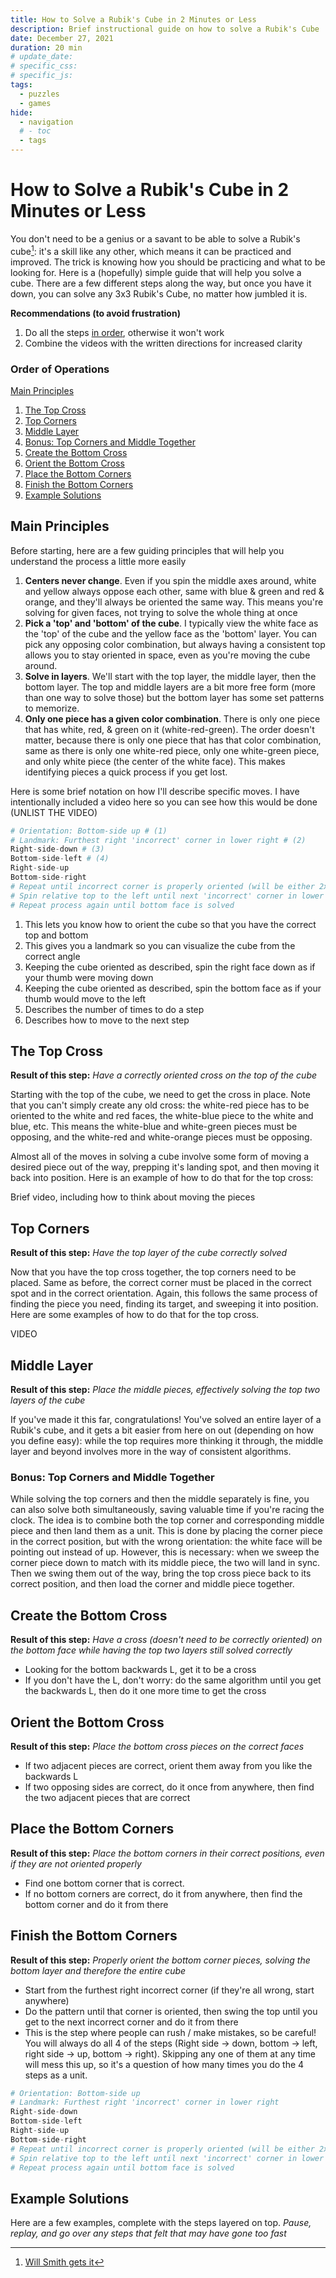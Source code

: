 ```yaml
---
title: How to Solve a Rubik's Cube in 2 Minutes or Less
description: Brief instructional guide on how to solve a Rubik's Cube
date: December 27, 2021
duration: 20 min
# update_date:
# specific_css:
# specific_js:
tags:
  - puzzles
  - games
hide:
  - navigation
  # - toc
  - tags
---
```


# How to Solve a Rubik's Cube in 2 Minutes or Less

You don't need to be a genius or a savant to be able to solve a Rubik's cube[^1]: it's a skill like any other, which means it can be practiced and improved. The trick is knowing how you should be practicing and what to be looking for. Here is a (hopefully) simple guide that will help you solve a cube. There are a few different steps along the way, but once you have it down, you can solve any 3x3 Rubik's Cube, no matter how jumbled it is.

**Recommendations (to avoid frustration)**

1. Do all the steps <u>in order</u>, otherwise it won't work
2. Combine the videos with the written directions for increased clarity

### Order of Operations

[Main Principles](#main-principles)

1. [The Top Cross](#the-top-cross)
2. [Top Corners](#top-corners)
3. [Middle Layer](#middle-layer)
4. [Bonus: Top Corners and Middle Together](#bonus-top-corners-and-middle-together)
5. [Create the Bottom Cross](#create-the-bottom-cross)
6. [Orient the Bottom Cross](#orient-the-bottom-cross)
7. [Place the Bottom Corners](#place-the-bottom-corners)
8. [Finish the Bottom Corners](#finish-the-bottom-corners)
9. [Example Solutions](#example-solutions)

## Main Principles

Before starting, here are a few guiding principles that will help you understand the process a little more easily

1. **Centers never change**. Even if you spin the middle axes around, white and yellow always oppose each other, same with blue & green and red & orange, and they'll always be oriented the same way. This means you're solving for given faces, not trying to solve the whole thing at once
2. **Pick a 'top' and 'bottom' of the cube**. I typically view the white face as the 'top' of the cube and the yellow face as the 'bottom' layer. You can pick any opposing color combination, but always having a consistent top allows you to stay oriented in space, even as you're moving the cube around.
3. **Solve in layers**. We'll start with the top layer, the middle layer, then the bottom layer. The top and middle layers are a bit more free form (more than one way to solve those) but the bottom layer has some set patterns to memorize.
4. **Only one piece has a given color combination**. There is only one piece that has white, red, & green on it (white-red-green). The order doesn't matter, because there is only one piece that has that color combination, same as there is only one white-red piece, only one white-green piece, and only white piece (the center of the white face). This makes identifying pieces a quick process if you get lost.

Here is some brief notation on how I'll describe specific moves. I have intentionally included a video here so you can see how this would be done (UNLIST THE VIDEO)

```py title="Example Algorithm"
# Orientation: Bottom-side up # (1)
# Landmark: Furthest right 'incorrect' corner in lower right # (2)
Right-side-down # (3)
Bottom-side-left # (4)
Right-side-up
Bottom-side-right
# Repeat until incorrect corner is properly oriented (will be either 2x or 4x) # (5)
# Spin relative top to the left until next 'incorrect' corner in lower right # (6)
# Repeat process again until bottom face is solved
```

1. This lets you know how to orient the cube so that you have the correct top and bottom
2. This gives you a landmark so you can visualize the cube from the correct angle
3. Keeping the cube oriented as described, spin the right face down as if your thumb were moving down
4. Keeping the cube oriented as described, spin the bottom face as if your thumb would move to the left
5. Describes the number of times to do a step
6. Describes how to move to the next step

## The Top Cross

**Result of this step:** _Have a correctly oriented cross on the top of the cube_

Starting with the top of the cube, we need to get the cross in place. Note that you can't simply create any old cross: the white-red piece has to be oriented to the white and red faces, the white-blue piece to the white and blue, etc. This means the white-blue and white-green pieces must be opposing, and the white-red and white-orange pieces must be opposing.

Almost all of the moves in solving a cube involve some form of moving a desired piece out of the way, prepping it's landing spot, and then moving it back into position. Here is an example of how to do that for the top cross:

Brief video, including how to think about moving the pieces

## Top Corners

**Result of this step:** _Have the top layer of the cube correctly solved_

Now that you have the top cross together, the top corners need to be placed. Same as before, the correct corner must be placed in the correct spot and in the correct orientation. Again, this follows the same process of finding the piece you need, finding its target, and sweeping it into position. Here are some examples of how to do that for the top cross.

VIDEO

## Middle Layer

**Result of this step:** _Place the middle pieces, effectively solving the top two layers of the cube_

If you've made it this far, congratulations! You've solved an entire layer of a Rubik's cube, and it gets a bit easier from here on out (depending on how you define easy): while the top requires more thinking it through, the middle layer and beyond involves more in the way of consistent algorithms.

### Bonus: Top Corners and Middle Together

While solving the top corners and then the middle separately is fine, you can also solve both simultaneously, saving valuable time if you're racing the clock. The idea is to combine both the top corner and corresponding middle piece and then land them as a unit. This is done by placing the corner piece in the correct position, but with the wrong orientation: the white face will be pointing out instead of up. However, this is necessary: when we sweep the corner piece down to match with its middle piece, the two will land in sync. Then we swing them out of the way, bring the top cross piece back to its correct position, and then load the corner and middle piece together.

## Create the Bottom Cross

**Result of this step:** _Have a cross (doesn't need to be correctly oriented) on the bottom face while having the top two layers still solved correctly_

- Looking for the bottom backwards L, get it to be a cross
- If you don't have the L, don't worry: do the same algorithm until you get the backwards L, then do it one more time to get the cross

## Orient the Bottom Cross

**Result of this step:** _Place the bottom cross pieces on the correct faces_

- If two adjacent pieces are correct, orient them away from you like the backwards L
- If two opposing sides are correct, do it once from anywhere, then find the two adjacent pieces that are correct

## Place the Bottom Corners

**Result of this step:** _Place the bottom corners in their correct positions, even if they are not oriented properly_

- Find one bottom corner that is correct.
- If no bottom corners are correct, do it from anywhere, then find the bottom corner and do it from there

## Finish the Bottom Corners

**Result of this step:** _Properly orient the bottom corner pieces, solving the bottom layer and therefore the entire cube_

- Start from the furthest right incorrect corner (if they're all wrong, start anywhere)
- Do the pattern until that corner is oriented, then swing the top until you get to the next incorrect corner and do it from there
- This is the step where people can rush / make mistakes, so be careful! You will always do all 4 of the steps (Right side -> down, bottom -> left, right side -> up, bottom -> right). Skipping any one of them at any time will mess this up, so it's a question of how many times you do the 4 steps as a unit.

```py title="Finish the bottom corners"
# Orientation: Bottom-side up
# Landmark: Furthest right 'incorrect' corner in lower right
Right-side-down
Bottom-side-left
Right-side-up
Bottom-side-right
# Repeat until incorrect corner is properly oriented (will be either 2x or 4x)
# Spin relative top to the left until next 'incorrect' corner in lower right
# Repeat process again until bottom face is solved
```

## Example Solutions

Here are a few examples, complete with the steps layered on top. _Pause, replay, and go over any steps that felt that may have gone too fast_

[^1]: <a href='https://www.youtube.com/watch?v=V8Dm3OfSn4w' target='_blank'>Will Smith gets it</a>
